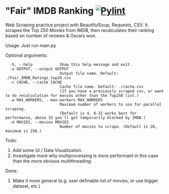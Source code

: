 # "Fair" IMDB Ranking  [![Pylint](https://github.com/kasztp/FairMDB/actions/workflows/pylint.yml/badge.svg)](https://github.com/kasztp/FairMDB/actions/workflows/pylint.yml)

Web Scraping practice project with BeautifulSoup, Requests, CSV.
It scrapes the Top 250 Movies from IMDB, then recalculates their ranking based on number of reviews & Oscars won.

Usage:
Just run main.py

Optional arguments:
```
  -h, --help            Show this help message and exit.
  -o OUTPUT, --output OUTPUT
                        Output file name. Default: ./Fair_IMDB_Ratings_top20.csv
  -c CACHE, --cache CACHE
                        Cache file name. Default: ./cache.csv
                        (If you have a previously scraped csv, or want to do recalculation for movies other than the Top250 list.)
  -w MAX_WORKERS, --max-workers MAX_WORKERS
                        Maximum number of workers to use for parallel scraping.
                        (Default is 4, 8-32 works best for performance, above 32 you'll get temporarily blocked by IMDB.)
  -m MOVIES, --movies MOVIES
                        Number of movies to scrape. (Default is 20, maximum is 250.)
```

Todo:
1. Add some UI / Data Visualization.
2. Investigate more why multiprocessing is more performant in this case than the more obvious multithreading.

Done:
1. Make it more general (e.g. user definable list of movies, or use bigger dataset, etc.)
